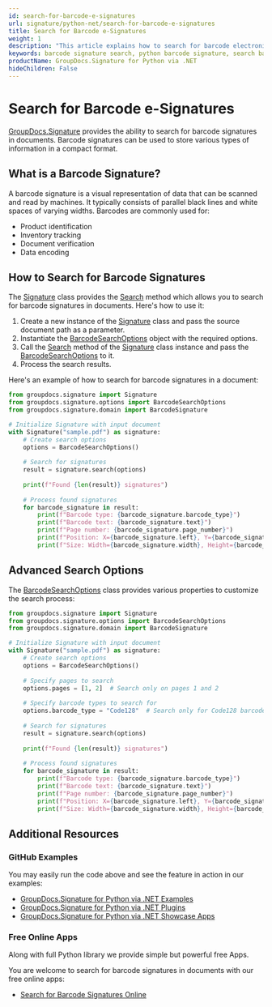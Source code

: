 ```yaml
---
id: search-for-barcode-e-signatures
url: signature/python-net/search-for-barcode-e-signatures
title: Search for Barcode e-Signatures
weight: 1
description: "This article explains how to search for barcode electronic signatures within document pages using GroupDocs.Signature for Python via .NET API"
keywords: barcode signature search, python barcode signature, search barcode signatures
productName: GroupDocs.Signature for Python via .NET
hideChildren: False
---
```

# Search for Barcode e-Signatures

[GroupDocs.Signature](https://products.groupdocs.com/signature/python-net) provides the ability to search for barcode signatures in documents. Barcode signatures can be used to store various types of information in a compact format.

## What is a Barcode Signature?

A barcode signature is a visual representation of data that can be scanned and read by machines. It typically consists of parallel black lines and white spaces of varying widths. Barcodes are commonly used for:
- Product identification
- Inventory tracking
- Document verification
- Data encoding

## How to Search for Barcode Signatures

The [Signature](https://reference.groupdocs.com/signature/python-net/groupdocs.signature/signature/) class provides the [Search](https://reference.groupdocs.com/signature/python-net/groupdocs.signature/signature/search/) method which allows you to search for barcode signatures in documents. Here's how to use it:

1. Create a new instance of the [Signature](https://reference.groupdocs.com/signature/python-net/groupdocs.signature/signature/) class and pass the source document path as a parameter.
2. Instantiate the [BarcodeSearchOptions](https://reference.groupdocs.com/signature/python-net/groupdocs.signature.options/barcodesearchoptions/) object with the required options.
3. Call the [Search](https://reference.groupdocs.com/signature/python-net/groupdocs.signature/signature/search/) method of the [Signature](https://reference.groupdocs.com/signature/python-net/groupdocs.signature/signature/) class instance and pass the [BarcodeSearchOptions](https://reference.groupdocs.com/signature/python-net/groupdocs.signature.options/barcodesearchoptions/) to it.
4. Process the search results.

Here's an example of how to search for barcode signatures in a document:

```python
from groupdocs.signature import Signature
from groupdocs.signature.options import BarcodeSearchOptions
from groupdocs.signature.domain import BarcodeSignature

# Initialize Signature with input document
with Signature("sample.pdf") as signature:
    # Create search options
    options = BarcodeSearchOptions()
    
    # Search for signatures
    result = signature.search(options)
    
    print(f"Found {len(result)} signatures")
    
    # Process found signatures
    for barcode_signature in result:
        print(f"Barcode type: {barcode_signature.barcode_type}")
        print(f"Barcode text: {barcode_signature.text}")
        print(f"Page number: {barcode_signature.page_number}")
        print(f"Position: X={barcode_signature.left}, Y={barcode_signature.top}")
        print(f"Size: Width={barcode_signature.width}, Height={barcode_signature.height}")
```

## Advanced Search Options

The [BarcodeSearchOptions](https://reference.groupdocs.com/signature/python-net/groupdocs.signature.options/barcodesearchoptions/) class provides various properties to customize the search process:

```python
from groupdocs.signature import Signature
from groupdocs.signature.options import BarcodeSearchOptions
from groupdocs.signature.domain import BarcodeSignature

# Initialize Signature with input document
with Signature("sample.pdf") as signature:
    # Create search options
    options = BarcodeSearchOptions()
    
    # Specify pages to search
    options.pages = [1, 2]  # Search only on pages 1 and 2
    
    # Specify barcode types to search for
    options.barcode_type = "Code128"  # Search only for Code128 barcodes
    
    # Search for signatures
    result = signature.search(options)
    
    print(f"Found {len(result)} signatures")
    
    # Process found signatures
    for barcode_signature in result:
        print(f"Barcode type: {barcode_signature.barcode_type}")
        print(f"Barcode text: {barcode_signature.text}")
        print(f"Page number: {barcode_signature.page_number}")
        print(f"Position: X={barcode_signature.left}, Y={barcode_signature.top}")
        print(f"Size: Width={barcode_signature.width}, Height={barcode_signature.height}")
```

## Additional Resources

### GitHub Examples

You may easily run the code above and see the feature in action in our examples:

* [GroupDocs.Signature for Python via .NET Examples](https://github.com/groupdocs-signature/GroupDocs.Signature-for-Python-via-.NET)
* [GroupDocs.Signature for Python via .NET Plugins](https://github.com/groupdocs-signature/GroupDocs.Signature-for-Python-via-.NET-Plugins)
* [GroupDocs.Signature for Python via .NET Showcase Apps](https://github.com/groupdocs-signature/GroupDocs.Signature-for-Python-via-.NET-Showcase)

### Free Online Apps

Along with full Python library we provide simple but powerful free Apps.

You are welcome to search for barcode signatures in documents with our free online apps:

* [Search for Barcode Signatures Online](https://products.groupdocs.app/signature/search/barcode)
